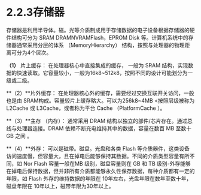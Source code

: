 # 2.2.3存储器

存储器是利用半导体。磁。光等介质制成用于存储数据的电子设备根据存储器的硬件结构可分为 SRAM DRAMNVRAMFlash，EPROM  Disk 等。计算机系统中的存储器通常采用分层的体系 （MemoryHierarchy） 结构，按照与处理器的物理距离可分为4个层次。

**（1）**  片上缓存：  在处理器核心中直接集成的缓存， 一般为 SRAM 结构，实现数据的快速读取。它容量较小，一般为16k8~512k8，按照不同的设计可能划分为一级或二级。

**（2）**片外缓存：  在处理器核心外的缓存，需要经过交换互联开关访问，一般也是由 SRAM构成。容量较片上缓存略大。可以为256k8~4MB <按照层级被称为 L2Cache 或 L3Cache，或者称为平台 Cache （PlatformCache ）。

**（3）**主存 （内存）：  通常采用 DRAM 结构以独立的部件/芯片存在。通过总线与处理器连接。DRAM 依赖不断充电维持其中的数据，容量在数百 MB 至数十 GB 之间 。

**（4）**外存： 可以是磁带。磁盘。光盘和各类 Flash 等介质器件，这类设备访问速度慢，但容量大，且在掉电后能够保持其数据。不同的介质类型容量有所不同，如 Nor Flash 容量一般在MB 级别，磁盘容量则在 GB 和 TB 级别-外存能够在掉电后保持数据，但并非所有介质都能够永久性保存数据，每种介质都有一定的年限，如 Flash 外存的维持数据的年限在 10年左右，光盘年限在数年至数十年，磁盘年限在 10年以上，磁带年限为30年以上。